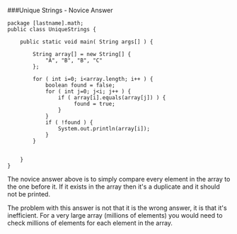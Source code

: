 ###Unique Strings - Novice Answer

    package [lastname].math;
    public class UniqueStrings {
    
        public static void main( String args[] ) {
    
            String array[] = new String[] {
                "A", "B", "B", "C"
            };
            
            for ( int i=0; i<array.length; i++ ) {
                boolean found = false;
                for ( int j=0; j<i; j++ ) {
                    if ( array[i].equals(array[j]) ) {
                         found = true;
                    }
                }
                if ( !found ) {
                    System.out.println(array[i]);
                }
            }
            
        
        }
    }
    
The novice answer above is to simply compare every element in the array to the one before it. If it exists in the array then it's a duplicate and it should not be printed.

The problem with this answer is not that it is the wrong answer, it is that it's inefficient. For a very large array (millions of elements) you would need to check millions of elements for each element in the array. 
